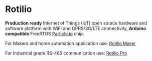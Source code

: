 # Rotilio

**Production ready** Internet of Things (IoT) open source hardware and software platform with WiFI and GPRS/3G/LTE connectivity, **Arduino compatible** FreeRTOS [Particle.io](http://particle.io) chip.

For Makers and home automation application use: [Rotilio Maker](./RotilioMaker)

For Industrial grade RS-485 communication use: [Rotilio Pro](./RotilioPro)